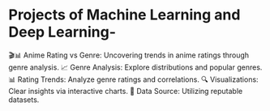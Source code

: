 # Projects of Machine Learning and Deep Learning-
🎬📊 Anime Rating vs Genre: Uncovering trends in anime ratings through genre analysis.  📈 Genre Analysis: Explore distributions and popular genres.  📊 Rating Trends: Analyze genre ratings and correlations.  🔍 Visualizations: Clear insights via interactive charts.  🔗 Data Source: Utilizing reputable datasets.
